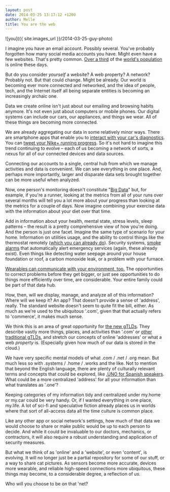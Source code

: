 ```yaml
---
layout: post
date: 2014-03-25 13:17:12 +1200
author: Melle
title: You are the web
---
```


<!-- excerpt -->

![you]({{ site.images_url }}/2014-03-25-guy-photo)

I imagine you have an email account. Possibly several. You've probably forgotten how many social media accounts you have. Might even have a few websites. That's pretty common. [Over a third](http://www.internetworldstats.com/stats.htm) of the [world's population](http://www.worldometers.info/world-population/) is online these days.

But do you consider _yourself_ a website? A web property? A network? Probably not. But that could change. Might be already. Our world is becoming ever more connected and networked, and the idea of people, tech, and the Internet itself all being separate entities is becoming an increasingly archaic one. 

Data we create online isn't just about our emailing and browsing habits anymore. It's not even just about computers or mobile phones. Our digital systems can include our cars, our appliances, and things we wear. All of these things are becoming more connected.

<!-- /excerpt -->

We are already aggregating our data in some relatively minor ways. There are smartphone apps that enable you to [interact with your car's diagnostics](http://www.popularmechanics.com/cars/how-to/products/10-diagnostic-apps-and-devices-to-make-you-a-better-driver#slide-1). You can [tweet your Nike+ running progress](https://secure-nikeplus.nike.com/plus/products/gps_app/). So it's not hard to imagine this trend continuing to evolve – each of us becoming a network of sorts, a nexus for all of our connected devices and data sources.

Connecting our accounts to a single, central hub from which we manage activities and data is convenient. We can see everything in one place. And, perhaps more importantly, larger and disparate data sets brought together can be more useful when analyzed. 

Now, one person's monitoring doesn't constitute "[Big Data](http://en.wikipedia.org/wiki/Big_data)" but, for example, if you're a runner, looking at the metrics from all of your runs over several months will tell you a lot more about your progress than looking at the metrics for a couple of days. Now imagine combining your exercise data with the information about your diet over that time. 

Add in information about your health, mental state, stress levels, sleep patterns – the result is a pretty comprehensive view of how you're doing. And the person is just one facet. Imagine the same type of scenario for your home. Information on utilities usage, and the ability to control things like the thermostat remotely ([which you can already do](https://nest.com/)). Security systems, [smoke alarms](https://nest.com/smoke-co-alarm/life-with-nest-protect/) that automatically alert emergency services (again, these already exist). Even things like detecting water seepage around your house foundation or roof, a carbon monoxide leak, or a problem with your furnace. 

[Wearables can communicate with your environment, too.](http://www.arnnet.com.au/article/540977/internet_things_internet_jawbone_/) The opportunities to correct problems before they get bigger, or just see opportunities to do things more efficiently over time, are considerable. Your entire family could be part of that data hub.

How, then, will we display, manage, and analyze all of this information? Where will we keep it? An app? That doesn't provide a sense of 'address', really. The standard website doesn't seem to quite fit the bill, either. As much as we're used to the ubiquitous '.com', given that that actually refers to 'commerce', it makes much sense. 

We think this is an area of great opportunity for [the new gTLDs](https://iwantmyname.com/domains/new-gtld-domain-extensions). They describe vastly more things, places, and activities than '.com' or [other traditional gTLDs](https://iwantmyname.com/domains), and stretch our concepts of online 'addresses' or what a web _property_ is. (Especially given how much of our data is stored in the cloud.) 

We have very specific mental models of what .com / .net / .org mean. But much less so with .systems / .home / .works and the like. Not to mention that beyond the English language, there are plenty of culturally relevant terms and concepts that could be explored, like [.UNO for Spanish speakers](https://iwantmyname.com/blog/2014/02/uno-looks-to-unite-the-spanish-speaking-web-an-interview-with-desiree-boxberger.html). What could be a more centralized 'address' for all your information than what translates as '.one'?

Keeping categories of my information tidy and centralized under my.home or my.car could be very handy. Or, if I wanted everything in one place, my.life. A lot of sci-fi and speculative fiction already places us in worlds where that sort of all-access data all the time culture is common place.

Like any other app or social network's settings, how much of that data we would choose to share or make public would be up to each person to decide. And while it could be invaluable to our doctors, mechanics, or contractors, it will also require a robust understanding and application of security measures.

But what we think of as 'online' and a 'website', or even 'content', is evolving. It will no longer just be a partial repository for some of our stuff, or a way to share cat pictures. As sensors become more accurate, devices more wearable, and reliable high-speed connections more ubiquitous, these things may become, to a considerable degree, a reflection of _us_. 

Who will you choose to be on that 'net?




